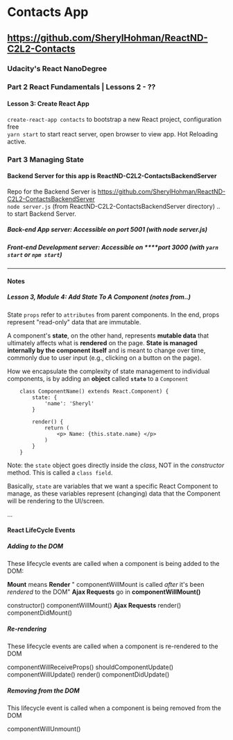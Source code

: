 # Contacts App  
## https://github.com/SherylHohman/ReactND-C2L2-Contacts  
### Udacity's React NanoDegree  
### Part 2 React Fundamentals | Lessons 2 - ??  

#### Lesson 3: Create React App  
`create-react-app contacts` to bootstrap a new React project, configuration free  
`yarn start` to start react server, open browser to view app. Hot Reloading active.  

### Part 3 Managing State  
#### Backend Server for this app is ReactND-C2L2-ContactsBackendServer  
Repo for the Backend Server is https://github.com/SherylHohman/ReactND-C2L2-ContactsBackendServer  
`node server.js` (from ReactND-C2L2-ContactsBackendServer directory)
.. to start Backend Server.  

##### Back-end App server: Accessible on **port 5001** (with node server.js)  

##### Front-end Development server: Accessible on ****port 3000 (with  `yarn start` or `npm start`)  

---

#### Notes
##### Lesson 3, Module 4: Add State To A Component (notes from..)
State
`props` refer to `attributes` from parent components. In the end, props represent "read-only" data that are immutable.

A component's **state**, on the other hand, represents **mutable data** that ultimately affects what is **rendered** on the page. 
**State is managed internally by the component itself** and is meant to change over time, commonly due to user input (e.g., clicking on a button on the page).

How we  encapsulate the complexity of state management to individual components, is by adding an **object** called **`state`** to a `Component` 

        class ComponentName() extends React.Component) {
            state: {
                'name': 'Sheryl'
            }

            render() {
                return (
                    <p> Name: {this.state.name} </p>
                )
            }
        }

Note: the `state` object goes directly inside the *class*, NOT in the *constructor* method.
This is called a `class field`.

Basically, `state` are variables that we want a specific React Component to manage, as these variables represent (changing) data that the Component will be rendering to the UI/screen.


...


#### React LifeCycle Events
##### Adding to the DOM
These lifecycle events are called when a component is being added to the DOM:

**Mount** means **Render**
" componentWillMount is called *after* it's been *rendered* to the DOM"
**Ajax Requests** go in **componentWillMount()**

constructor()
componentWillMount()    **Ajax Requests**
render()
componentDidMount()

##### Re-rendering
These lifecycle events are called when a component is re-rendered to the DOM

componentWillReceiveProps()
shouldComponentUpdate()
componentWillUpdate()
render()
componentDidUpdate()

##### Removing from the DOM
This lifecycle event is called when a component is being removed from the DOM

componentWillUnmount()


